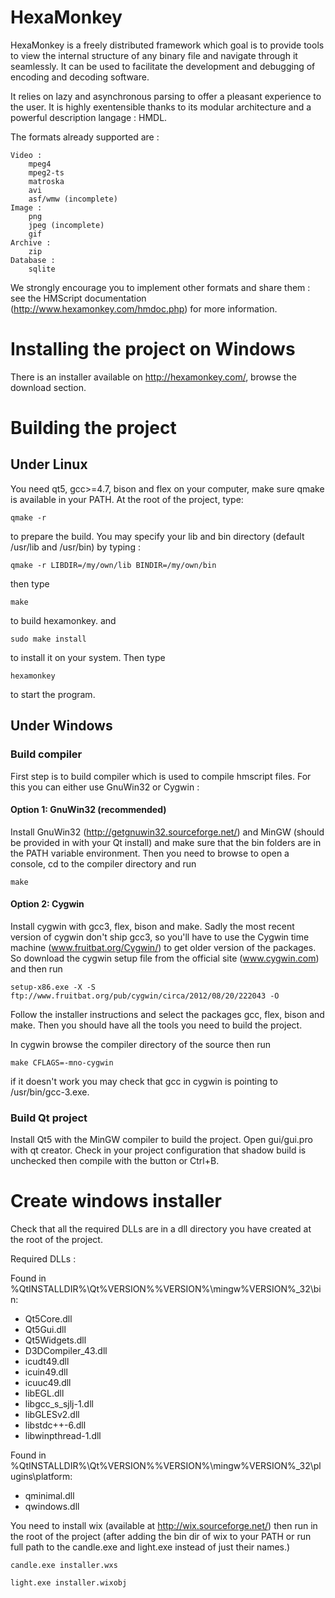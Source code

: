 HexaMonkey
==========

HexaMonkey is a freely distributed framework which goal is to provide tools to view the internal structure of any binary file and navigate through it seamlessly. It can be used to facilitate the development and debugging of encoding and decoding software.

It relies on lazy and asynchronous parsing to offer a pleasant experience to the user. It is highly exentensible thanks to its modular architecture and a powerful description langage : HMDL.

The formats already supported are :

    Video :
        mpeg4
        mpeg2-ts
        matroska
        avi
        asf/wmw (incomplete)
    Image :
        png
        jpeg (incomplete)
        gif
    Archive :
        zip
    Database :
        sqlite


We strongly encourage you to implement other formats and share them : see the HMScript documentation (http://www.hexamonkey.com/hmdoc.php) for more information.

Installing the project on Windows
=================================
There is an installer available on http://hexamonkey.com/, browse the download section.

Building the project
====================
Under Linux
-----------

You need qt5, gcc>=4.7, bison and flex on your computer, make sure qmake is available in your PATH. At the root of the project, type:

`qmake -r`

to prepare the build. You may specify your lib and bin directory (default /usr/lib and /usr/bin) by typing :

`qmake -r LIBDIR=/my/own/lib BINDIR=/my/own/bin`

then type

`make`

to build hexamonkey. and

`sudo make install`

to install it on your system. Then type

`hexamonkey`

to start the program.


Under Windows
-------------

### Build compiler

First step is to build compiler which is used to compile hmscript files. For this you can either use GnuWin32 or Cygwin :

#### Option 1: GnuWin32 (recommended)

Install GnuWin32 (http://getgnuwin32.sourceforge.net/) and MinGW (should be provided in with your Qt install) and make sure that the bin folders are in the PATH variable environment. Then you need to browse to open a console, cd to the compiler directory and run

`make`

#### Option 2: Cygwin

Install cygwin with gcc3, flex, bison and make. Sadly the most recent version of cygwin don't ship gcc3, so you'll have to use the Cygwin time machine (www.fruitbat.org/Cygwin/) to get older version of the packages. So download the cygwin setup file from the official site (www.cygwin.com) and then run 

`setup-x86.exe -X -S ftp://www.fruitbat.org/pub/cygwin/circa/2012/08/20/222043 -O`

Follow the installer instructions and select the packages gcc, flex, bison and make. Then you should have all the tools you need to build the project.

In cygwin browse the compiler directory of the source then run

`make CFLAGS=-mno-cygwin`

if it doesn't work you may check that gcc in cygwin is pointing to /usr/bin/gcc-3.exe.

### Build Qt project

Install Qt5 with the MinGW compiler to build the project. Open gui/gui.pro with qt creator. Check in your project configuration that shadow build is unchecked then compile with the button or Ctrl+B.

Create windows installer
========================

Check that all the required DLLs are in a dll directory you have created at the root of the project.

Required DLLs : 

Found in %QtINSTALLDIR%\Qt%VERSION%\%VERSION%\mingw%VERSION%_32\bin:

- Qt5Core.dll 
- Qt5Gui.dll 
- Qt5Widgets.dll 
- D3DCompiler_43.dll
- icudt49.dll
- icuin49.dll
- icuuc49.dll
- libEGL.dll
- libgcc_s_sjlj-1.dll 
- libGLESv2.dll
- libstdc++-6.dll
- libwinpthread-1.dll

Found in %QtINSTALLDIR%\Qt%VERSION%\%VERSION%\mingw%VERSION%_32\plugins\platform:

- qminimal.dll
- qwindows.dll


You need to install wix (available at http://wix.sourceforge.net/) then run in the root of the project (after adding the bin dir of wix to your PATH or run full path to the candle.exe and light.exe instead of just their names.)

`candle.exe installer.wxs`

`light.exe installer.wixobj`
